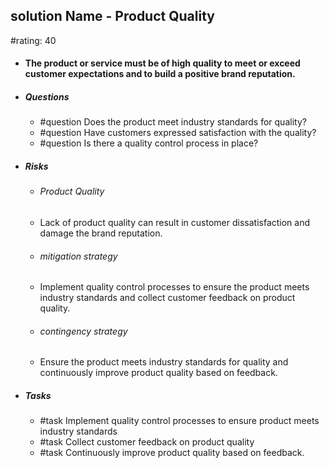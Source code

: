 ## solution Name - Product Quality
#rating: 40
- #### The product or service must be of high quality to meet or exceed customer expectations and to build a positive brand reputation.
- ##### Questions
  - #question Does the product meet industry standards for quality?
  - #question Have customers expressed satisfaction with the quality?
  - #question Is there a quality control process in place?
- ##### Risks

  - ###### Product Quality
  - Lack of product quality can result in customer dissatisfaction and damage the brand reputation.
  - ###### mitigation strategy
  - Implement quality control processes to ensure the product meets industry standards and collect customer feedback on product quality.
  - ###### contingency strategy
  - Ensure the product meets industry standards for quality and continuously improve product quality based on feedback.
- ##### Tasks
  - #task Implement quality control processes to ensure product meets industry standards
  - #task  Collect customer feedback on product quality
  - #task  Continuously improve product quality based on feedback.


